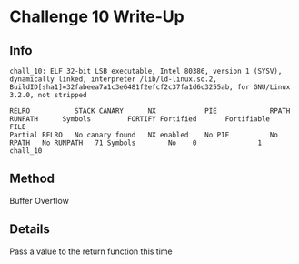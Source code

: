 # Challenge 10 Write-Up
## Info
```
chall_10: ELF 32-bit LSB executable, Intel 80386, version 1 (SYSV), dynamically linked, interpreter /lib/ld-linux.so.2, BuildID[sha1]=32fabeea7a1c3e6481f2efcf2c37fa1d6c3255ab, for GNU/Linux 3.2.0, not stripped
```
```
RELRO           STACK CANARY      NX            PIE             RPATH      RUNPATH      Symbols         FORTIFY Fortified       Fortifiable     FILE
Partial RELRO   No canary found   NX enabled    No PIE          No RPATH   No RUNPATH   71 Symbols        No    0               1               chall_10
```

## Method
Buffer Overflow

## Details
Pass a value to the return function this time